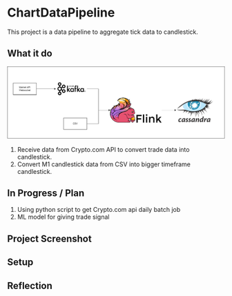 # ChartDataPipeline

This project is a data pipeline to aggregate tick data to candlestick.

## What it do
![](./pic/overall.png)

1. Receive data from Crypto.com API to convert trade data into candlestick.
2. Convert M1 candlestick data from CSV into bigger timeframe candlestick.

## In Progress / Plan
1. Using python script to get Crypto.com api daily batch job
2. ML model for giving trade signal


## Project Screenshot


## Setup


## Reflection



